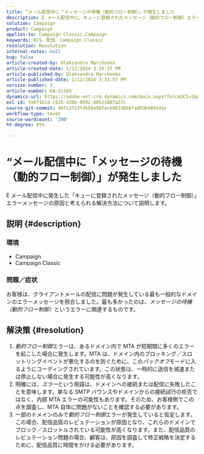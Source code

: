 ```yaml
---
title: “メール配信中に「メッセージの待機（動的フロー制御）」が発生しました
description: E メール配信中に、キューに登録されたメッセージ（動的フロー制御）エラーが発生した場合
solution: Campaign
product: Campaign
applies-to: Campaign Classic,Campaign
keywords: KCS、配信、Campaign Classic
resolution: Resolution
internal-notes: null
bug: false
article-created-by: Oleksandra Marchenko
article-created-date: 1/12/2024 3:19:37 PM
article-published-by: Oleksandra Marchenko
article-published-date: 1/12/2024 3:33:57 PM
version-number: 3
article-number: KA-21165
dynamics-url: https://adobe-ent.crm.dynamics.com/main.aspx?forceUCI=1&pagetype=entityrecord&etn=knowledgearticle&id=c1d08afc-5db1-ee11-a569-6045bd006b4b
exl-id: fe071b1d-c525-420b-9592-8052188fa27c
source-git-commit: 46fc2f23fd556a987acb96338b6fad03b489141e
workflow-type: tm+mt
source-wordcount: '280'
ht-degree: 85%

---
```


# “メール配信中に「メッセージの待機（動的フロー制御）」が発生しました


E メール配信中に発生した「キューに登録されたメッセージ（動的フロー制御）」エラーメッセージの原因と考えられる解決方法について説明します。

## 説明 {#description}


### <b>環境</b>

- Campaign
- Campaign Classic




### <b>問題／症状</b>

お客様は、クライアントメールの配信に問題が発生している最も一般的なドメインのエラーメッセージを照合しました。最も多かったのは、*メッセージの待機（動的フロー制御）*&#x200B;というエラーに関連するものです。


## 解決策 {#resolution}


1. *動的フロー制御*&#x200B;エラーは、あるドメイン内で MTA が短期間に多くのエラーを起こした場合に発生します。MTA は、ドメイン内のブロッキング／スロットリングイベントが悪化するのを防ぐために、この&#x200B;*バックオフ*&#x200B;モードに入るようにコーディングされています。この状態は、一時的に送信を減速または停止しない場合に発生する可能性が高くなります。
2. 明確には、*エラー*&#x200B;という用語は、ドメインへの接続または配信に失敗したことを意味します。単なる SMTP バウンスやドメインからの接続試行の拒否ではなく、内部 MTA エラーの可能性もあります。そのため、お客様側でこの点を調査し、MTA 自体に問題がないことを確認する必要があります。
3. 一部のドメインのみで&#x200B;*動的フロー制御*&#x200B;エラーが発生していると仮定します。この場合、配信品質のレピュテーションが原因となり、これらのドメインでブロック／スロットルされている可能性が高くなります。また、配信品質のレピュテーション問題の場合、顧客は、原因を調査して修正戦略を決定するために、配信品質に時間をかける必要があります。
